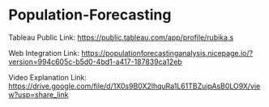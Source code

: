 # Population-Forecasting



Tableau Public Link:
https://public.tableau.com/app/profile/rubika.s

Web Integration Link:
https://populationforecastinganalysis.nicepage.io/?version=994c605c-b5d0-4bd1-a417-187839ca12eb

Video Explanation Link:
https://drive.google.com/file/d/1X0s9B0X2lhquRa1L61TBZuipAsB0LO9X/view?usp=share_link
